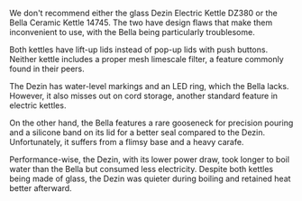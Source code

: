 We don't recommend either the glass Dezin Electric Kettle DZ380 or the Bella Ceramic Kettle 14745. The two have design flaws that make them inconvenient to use, with the Bella being particularly troublesome.

Both kettles have lift-up lids instead of pop-up lids with push buttons. Neither kettle includes a proper mesh limescale filter, a feature commonly found in their peers.

The Dezin has water-level markings and an LED ring, which the Bella lacks. However, it also misses out on cord storage, another standard feature in electric kettles.

On the other hand, the Bella features a rare gooseneck for precision pouring and a silicone band on its lid for a better seal compared to the Dezin. Unfortunately, it suffers from a flimsy base and a heavy carafe.

Performance-wise, the Dezin, with its lower power draw, took longer to boil water than the Bella but consumed less electricity. Despite both kettles being made of glass, the Dezin was quieter during boiling and retained heat better afterward.